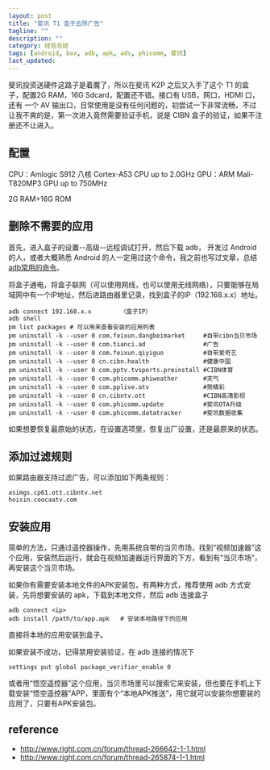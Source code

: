 ```yaml
---
layout: post
title: "斐讯 T1 盒子去除广告"
tagline: ""
description: ""
category: 经验总结
tags: [android, box, adb, apk, ads, phicomm, 斐讯]
last_updated: 
---
```


斐讯投资送硬件这路子是着魔了，所以在斐讯 K2P 之后又入手了这个 T1 的盒子，配置2G RAM，16G Sdcard，配置还不错。接口有 USB，网口，HDMI 口，还有 一个 AV 输出口，日常使用是没有任何问题的，初尝试一下非常流畅，不过让我不爽的是，第一次进入竟然需要验证手机，说是 CIBN 盒子的验证，如果不注册还不让进入。

## 配置

CPU：Amlogic S912 八核 Cortex-A53 CPU up to 2.0GHz
GPU：ARM Mali-T820MP3 GPU up to 750MHz

2G RAM+16G ROM

## 删除不需要的应用

首先，进入盒子的设置--高级--远程调试打开，然后下载 adb， 开发过 Android 的人，或者大概熟悉 Android 的人一定用过这个命令，我之前也写过文章，总结[adb常用的命令](/post/2016/09/useful-adb-command.html)。

将盒子通电，将盒子联网（可以使用网线，也可以使用无线网络），只要能够在局域网中有一个IP地址，然后进路由器里记录，找到盒子的IP（192.168.x.x）地址。

    adb connect 192.168.x.x        （盒子IP）
    adb shell
    pm list packages # 可以用来查看安装的应用列表
    pm uninstall -k --user 0 com.feixun.dangbeimarket     #自带cibn当贝市场
    pm uninstall -k --user 0 com.tianci.ad                #广告
    pm uninstall -k --user 0 com.feixun.qiyiguo           #自带爱奇艺
    pm uninstall -k --user 0 cn.cibn.health               #健康中国  
    pm uninstall -k --user 0 com.pptv.tvsports.preinstall #CIBN体育
    pm uninstall -k --user 0 com.phicomm.phiweather       #天气
    pm uninstall -k --user 0 com.pplive.atv               #聚精彩
    pm uninstall -k --user 0 cn.cibntv.ott                #CIBN高清影视
    pm uninstall -k --user 0 com.phicomm.update           #斐讯OTA升级
    pm uninstall -k --user 0 com.phicomm.datatracker      #斐讯数据收集

如果想要恢复最原始的状态，在设置选项里，恢复出厂设置，还是最原来的状态。

## 添加过滤规则
如果路由器支持过滤广告，可以添加如下两条规则：

    asimgs.cp61.ott.cibntv.net
    hoisin.coocaatv.com

## 安装应用
简单的方法，只通过遥控器操作，先用系统自带的当贝市场，找到“视频加速器”这个应用，安装然后运行，就会在视频加速器运行界面的下方，看到有“当贝市场”，再安装这个当贝市场。

如果你有需要安装本地文件的APK安装包，有两种方式，推荐使用 adb 方式安装，先将想要安装的 apk，下载到本地文件，然后 adb 连接盒子

    adb connect <ip>
    adb install /path/to/app.apk   # 安装本地路径下的应用

直接将本地的应用安装到盒子。

如果安装不成功，记得禁用安装验证，在 adb 连接的情况下

    settings put global package_verifier_enable 0

或者用“悟空遥控器”这个应用，当贝市场里可以搜索它来安装，但也要在手机上下载安装“悟空遥控器”APP，里面有个“本地APK推送”，用它就可以安装你想要装的应用了，只要有APK安装包。


## reference

- <http://www.right.com.cn/forum/thread-266642-1-1.html>
- <http://www.right.com.cn/forum/thread-265874-1-1.html>
